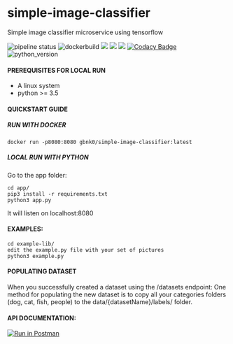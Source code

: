 # simple-image-classifier
Simple image classifier microservice using tensorflow

![pipeline status](https://travis-ci.org/gbnk0/simple-image-classifier.svg?branch=master)
![dockerbuild](https://img.shields.io/docker/automated/jrottenberg/ffmpeg.svg)
[![](https://images.microbadger.com/badges/image/gbnk0/simple-image-classifier.svg)](https://microbadger.com/images/gbnk0/simple-image-classifier)
[![](https://images.microbadger.com/badges/version/gbnk0/simple-image-classifier.svg)](https://microbadger.com/images/gbnk0/simple-image-classifier)
[![](https://images.microbadger.com/badges/commit/gbnk0/simple-image-classifier.svg)](https://microbadger.com/images/gbnk0/simple-image-classifier)
[![Codacy Badge](https://api.codacy.com/project/badge/Grade/2541d5b6ddaa48c8a5d834ea03649372)](https://www.codacy.com/app/gbnk0/simple-image-classifier?utm_source=github.com&amp;utm_medium=referral&amp;utm_content=gbnk0/simple-image-classifier&amp;utm_campaign=Badge_Grade)
![python_version](https://img.shields.io/badge/python-3.5%2C3.6-blue.svg)


#### PREREQUISITES FOR LOCAL RUN
- A linux system
- python >= 3.5

#### QUICKSTART GUIDE

##### RUN WITH DOCKER
``` 
docker run -p8080:8080 gbnk0/simple-image-classifier:latest
```

##### LOCAL RUN WITH PYTHON
Go to the app folder:
```
cd app/
pip3 install -r requirements.txt
python3 app.py
```

It will listen on localhost:8080

#### EXAMPLES:
```
cd example-lib/
edit the example.py file with your set of pictures
python3 example.py
```

#### POPULATING DATASET

When you successfully created a dataset using the /datasets endpoint:
One method for populating the new dataset is to copy all your categories folders (dog, cat, fish, people) to the data/{datasetName}/labels/ folder.


#### API DOCUMENTATION:

[![Run in Postman](https://run.pstmn.io/button.svg)](https://documenter.getpostman.com/view/3045659/RWMHM7ir)
